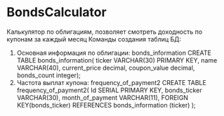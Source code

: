 # BondsCalculator
Калькулятор по облигациям, позволяет смотреть доходность по купонам за каждый месяц
Команды создания таблиц БД:
1) Основная информация по облигации:
    bonds_information
    CREATE TABLE bonds_information(
        ticker VARCHAR(30) PRIMARY KEY,
        name VARCHAR(40),
        current_price decimal,
        coupon_value decimal,
        bonds_count integer);
2) Частота выплат купона:
    frequency_of_payment2
    CREATE TABLE frequency_of_payment2(
    Id SERIAL PRIMARY KEY,
    bonds_ticker VARCHAR(30),
    month_of_payment VARCHAR(11),
    FOREIGN KEY(bonds_ticker) REFERENCES bonds_information (ticker)
);
